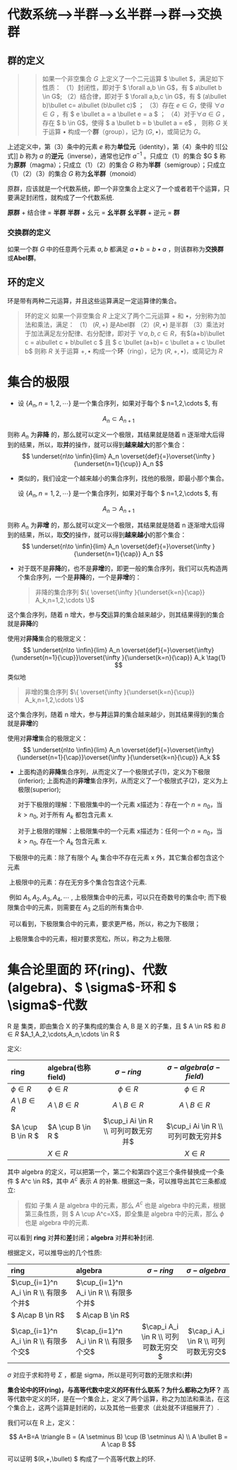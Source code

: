 # 代数系统-->半群-->幺半群-->群-->交换群

## 群的定义

> > 如果一个非空集合 $G$ 上定义了一个二元运算 $ \bullet $，满足如下性质：
> > （1）封闭性，即对于 $ \forall a,b \in G$，有 $ a\bullet b \in G$;
> > （2）结合律，即对于 $ \forall a,b,c \in G$，有 $ (a\bullet b)\bullet c= a\bullet (b\bullet c)$ ；
> > （3）存在 $e\in G$，使得 $\forall a \in G$ ，有 $ e \bullet a = a \bullet e = a $ ；
> > （4）对于$\forall a \in G$ ，存在 $ b \in G$，使得 $ a \bullet b = b \bullet a = e$  ，
> > 则称 $G$  关于运算 $\bullet$ 构成一个**群**（group），记为 $(G,\bullet)$，或简记为  $G$。

上述定义中，第（3）条中的元素 $e$ 称为**单位元**（identity），第（4）条中的 ![[公式]] $b$ 称为 $a$ 的**逆元**（inverse），通常也记作 $a^{-1}$ 。只成立（1）的集合 $G $ 称为**原群**（magma）；只成立（1）（2）的集合 $G$ 称为**半群**（semigroup）；只成立（1）（2）（3）的集合  $G$ 称为**幺半群**（monoid）

原群，应该就是一个代数系统，即一个非空集合上定义了一个或者若干个运算，只要满足封闭性，就构成了一个代数系统.

**原群** + 结合律 = **半群**
**半群** + 幺元 = **幺半群**
**幺半群** + 逆元 = **群**

### 交换群的定义

如果一个群 $G$ 中的任意两个元素 $a,b$ 都满足 $a \bullet b = b \bullet a$ ，则该群称为**交换群**或**Abel群**。

## 环的定义

环是带有两种二元运算，并且这些运算满足一定运算律的集合。

> 环的定义
> 如果一个非空集合 $R$ 上定义了两个二元运算 $+$ 和 $\bullet$，分别称为加法和乘法，满足：
> （1） $(R,+)$ 是Abel群
> （2）$(R,\bullet)$ 是半群
> （3）乘法对于加法满足左分配律、右分配律，即对于 $\forall a,b,c \in R$，有$(a+b)\bullet c = a\bullet c + b\bullet c $ 且 $ c \bullet (a+b)= c \bullet a + c \bullet b$
> 则称 $R$ 关于运算 $+,\bullet$ 构成一个**环**（ring），记为 $(R,+,\bullet)$，或简记为 $R$

# 集合的极限
* 设 $\{A_n,n=1,2,\cdots \}$  是一个集合序列，如果对于每个 $ n=1,2,\cdots $, 有

$$
A_n \subset A_{n+1}
$$

则称 $A_n$ 为**非降** 的，那么就可以定义一个极限，其结果就是随着 n 逐渐增大后得到的结果，所以，取**并**的操作，就可以得到**越来越大**的那个集合：
$$
\underset{n\to \infin}{lim} A_n \overset{def}{=}\overset{\infty }{\underset{n=1}{\cup}} A_n
$$

* 类似的，我们设定一个越来越小的集合序列，找他的极限，即最小那个集合。

  设 $\{A_n,n=1,2,\cdots \}$  是一个集合序列，如果对于每个 $ n=1,2,\cdots $, 有

$$
A_n \supset  A_{n+1}
$$

则称 $A_n$ 为**非增** 的，那么就可以定义一个极限，其结果就是随着 n 逐渐增大后得到的结果，所以，取**交**的操作，就可以得到**越来越小**的那个集合：
$$
\underset{n\to \infin}{lim} A_n \overset{def}{=}\overset{\infty }{\underset{n=1}{\cap}} A_n
$$


* 对于既不是**非降**的，也不是**非增**的，即更一般的集合序列，我们可以先构造两个集合序列，一个是**非降**的，一个是**非增**的：

  > 非降的集合序列     $\{ \overset{\infty }{\underset{k=n}{\cap}} A_k,n=1,2,\cdots \}$

这个集合序列，随着 n  增大，参与**交**运算的集合越来越少，则其结果得到的集合就是**非降**的

使用对**非降**集合的极限定义：
$$
\underset{n\to \infin}{lim} A_n \overset{def}{=}\overset{\infty}{\underset{n=1}{\cup}}\overset{\infty }{\underset{k=n}{\cap}} A_k  \tag{1}
$$
类似地
  > 非增的集合序列     $\{ \overset{\infty }{\underset{k=n}{\cup}} A_k,n=1,2,\cdots \}$

这个集合序列，随着 n  增大，参与**并**运算的集合越来越少，则其结果得到的集合就是**非增**的

使用对**非增**集合的极限定义：
$$
\underset{n\to \infin}{lim} A_n \overset{def}{=}\overset{\infty}{\underset{n=1}{\cap}}\overset{\infty }{\underset{k=n}{\cup}} A_k
$$

* 上面构造的**非降**集合序列，从而定义了一个极限式子(1)，定义为下极限(inferior); 上面构造的**非增**集合序列，从而定义了一个极限式子(2)，定义为上极限(superior); 

  对于下极限的理解：下极限集中的一个元素 x描述为：存在一个 $n=n_0$，当 $k>n_0$, 对于所有 $A_k$ 都包含元素 x.

  对于上极限的理解：上极限集中的一个元素 x描述为：任何一个 $n=n_0$，当 $k>n_0$, 存在一个 $A_k$ 包含元素 x.



​		下极限中的元素：除了有限个 $A_k$ 集合中不存在元素 x 外，其它集合都包含这个元素

​         上极限中的元素：存在无穷多个集合包含这个元素.



​         例如 $A_1,A_2,A_3,A_4,\cdots$ , 上极限集合中的元素，可以只在奇数号的集合中;  而下极限集合中的元素，则需要在 $A_3$ 之后的所有集合中.

​        可以看到，下极限集合中的元素，要求更严格，所以，称之为下极限；

​        上极限集合中的元素，相对要求宽松，所以，称之为上极限.

# 集合论里面的 环(ring)、代数(algebra)、$ \sigma$-环和 $ \sigma$-代数

R 是 集类，即由集合 X 的子集构成的集合
A, B 是 X 的子集，且 $ A \in R$ 和 $B \in R$
$A_1,A_2,\cdots,A_n,\cdots \in R $

定义:

| ring       | algebra(也称 field) |  $\sigma-ring$  | $\sigma-algebra(\sigma-field)$ |
| :--------  | :-----  | :----:  |:----:  |
| $\phi \in R$ |$\phi \in R$ |$\phi \in R$|$\phi \in R$|
|$A\setminus B \in R$  |$A\setminus B \in R$|$A\setminus B \in R$|$A\setminus B \in R$|
| $A \cup B \in R $ |$A \cup B \in R $ |$\cup_i Ai \in R \\ 可列可数无穷并$ |$\cup_i Ai \in R \\ 可列可数无穷并$|
|  |$X \in R$ ||$X \in R$|

其中 algebra 的定义，可以把第一个，第二个和第四个这三个条件替换成一个条件 $ A^c \in R$，其中 $A^c$ 表示 $A$ 的补集. 根据这一条，可以推导出其它三条都成立:

> 假如 子集 $A$ 是 algebra 中的元素，那么 $A^c$ 也是 algebra 中的元素，根据第三条性质，则 $ A \cup A^c=X$，即全集是 algebra 中的元素，那么 $\phi$ 也是 algebra 中的元素.

可以看到 **ring** 对**并**和**差**封闭；**algebra** 对**并**和**补**封闭. 

根据定义，可以推导出的几个性质:

| ring       | algebra |  $\sigma-ring$  | $\sigma-algebra$|
| :--------  | :-----  | :----:  |:----:  |
| $\cup_{i=1}^n A_i \in R \\ 有限多个并$|$\cup_{i=1}^n A_i \in R \\ 有限多个并$  | ||
|$ A\cap B  \in R$ |$ A\cap B  \in R$  | ||
| $\cap_{i=1}^n A_i \in R \\ 有限多个交$ | $\cap_{i=1}^n A_i \in R \\ 有限多个交$  | $\cap_i A_i \in R \\ 可列可数无穷交$| $\cap_i A_i \in R \\ 可列可数无穷交$|

$\sigma$ 对应于求和符号 $\Sigma$ ，都是 sigma，所以是可列可数的无限求和(**并**)

**集合论中的环(ring)，与高等代数中定义的环有什么联系？为什么都称之为环？**
高等代数中定义的环，是在一个集合上，定义了两个运算，称之为加法和乘法，在这个集合上，这两个运算是封闭的，以及其他一些要求（此处就不详细展开了）.

我们可以在 R 上，定义：

$$
A+B=A \triangle B = (A \setminus B) \cup (B \setminus A) \\
A \bullet B = A \cap B
$$

可以证明 $(R,+,\bullet)  $ 构成了一个高等代数上的环.


